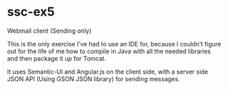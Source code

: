 ssc-ex5
=======

Webmail client (Sending only)

This is the only exercise I've had to use an IDE for,
because I couldn't figure out for the life of me how to compile
in Java with all the needed libraries and then package it up for
Tomcat.

It uses Semantic-UI and Angular.js on the client side, with a
server side JSON API (Using GSON JSON library) for sending
messages.
